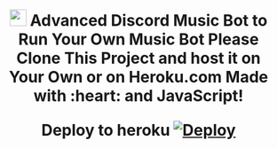 <h1 align="center"><img src="./assets/Music.gif" width="30px"> Advanced Discord Music Bot 
 to Run Your Own Music Bot Please Clone This Project and host it on Your Own or on Heroku.com
Made with :heart: and JavaScript!

Deploy to heroku
[![Deploy](https://www.herokucdn.com/deploy/button.svg)](https://heroku.com/deploy)
